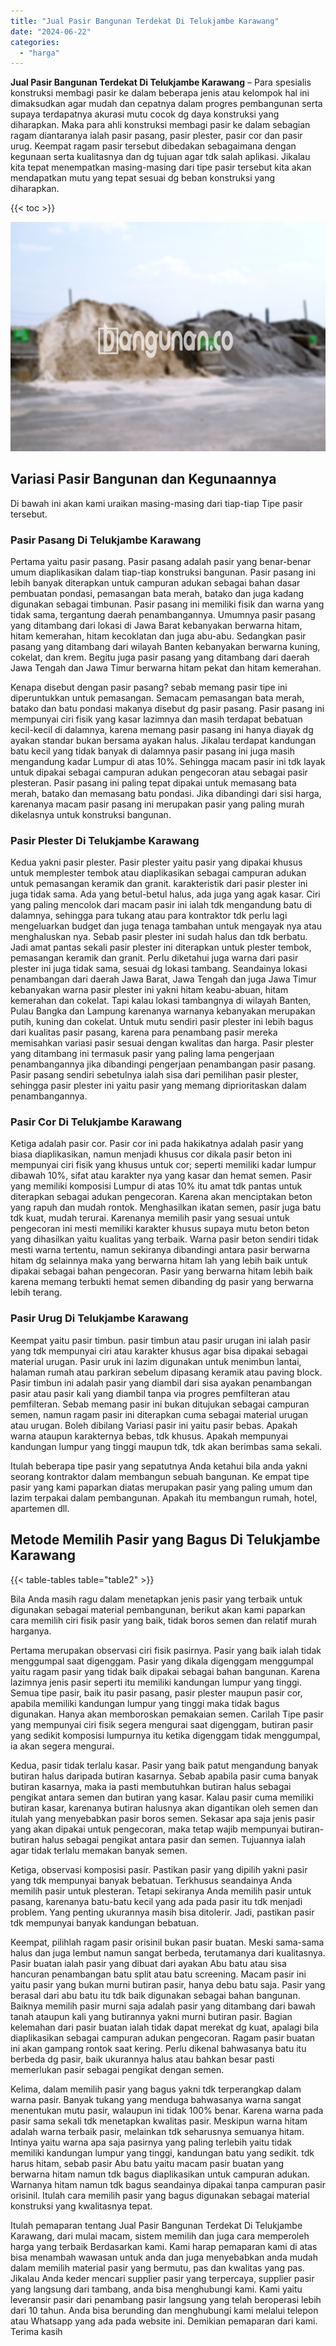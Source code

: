```yaml
---
title: "Jual Pasir Bangunan Terdekat Di Telukjambe Karawang"
date: "2024-06-22"
categories: 
  - "harga"
---
```


**Jual Pasir Bangunan Terdekat Di Telukjambe Karawang** – Para spesialis konstruksi membagi pasir ke dalam beberapa jenis atau kelompok hal ini dimaksudkan agar mudah dan cepatnya dalam progres pembangunan serta supaya terdapatnya akurasi mutu cocok dg daya konstruksi yang diharapkan. Maka para ahli konstruksi membagi pasir ke dalam sebagian ragam diantaranya ialah pasir pasang, pasir plester, pasir cor dan pasir urug. Keempat ragam pasir tersebut dibedakan sebagaimana dengan kegunaan serta kualitasnya dan dg tujuan agar tdk salah aplikasi. Jikalau kita tepat menempatkan masing-masing dari tipe pasir tersebut kita akan mendapatkan mutu yang tepat sesuai dg beban konstruksi yang diharapkan.

{{< toc >}}

![Jual Pasir Bangunan Terdekat Di Telukjambe Karawang](/images/jual-pasir-bangunan-07.png)

## Variasi Pasir Bangunan dan Kegunaannya

Di bawah ini akan kami uraikan masing-masing dari tiap-tiap Tipe pasir tersebut.

### Pasir Pasang Di Telukjambe Karawang

Pertama yaitu pasir pasang. Pasir pasang adalah pasir yang benar-benar umum diaplikasikan dalam tiap-tiap konstruksi bangunan. Pasir pasang ini lebih banyak diterapkan untuk campuran adukan sebagai bahan dasar pembuatan pondasi, pemasangan bata merah, batako dan juga kadang digunakan sebagai timbunan. Pasir pasang ini memiliki fisik dan warna yang tidak sama, tergantung daerah penambangannya. Umumnya pasir pasang yang ditambang dari lokasi di Jawa Barat kebanyakan berwarna hitam, hitam kemerahan, hitam kecoklatan dan juga abu-abu. Sedangkan pasir pasang yang ditambang dari wilayah Banten kebanyakan berwarna kuning, cokelat, dan krem. Begitu juga pasir pasang yang ditambang dari daerah Jawa Tengah dan Jawa Timur berwarna hitam pekat dan hitam kemerahan.

Kenapa disebut dengan pasir pasang? sebab memang pasir tipe ini diperuntukkan untuk pemasangan. Semacam pemasangan bata merah, batako dan batu pondasi makanya disebut dg pasir pasang. Pasir pasang ini mempunyai ciri fisik yang kasar lazimnya dan masih terdapat bebatuan kecil-kecil di dalamnya, karena memang pasir pasang ini hanya diayak dg ayakan standar bukan bersama ayakan halus. Jikalau terdapat kandungan batu kecil yang tidak banyak di dalamnya pasir pasang ini juga masih mengandung kadar Lumpur di atas 10%. Sehingga macam pasir ini tdk layak untuk dipakai sebagai campuran adukan pengecoran atau sebagai pasir plesteran. Pasir pasang ini paling tepat dipakai untuk memasang bata merah, batako dan memasang batu pondasi. Jika dibandingi dari sisi harga, karenanya macam pasir pasang ini merupakan pasir yang paling murah dikelasnya untuk konstruksi bangunan.

### Pasir Plester Di Telukjambe Karawang

Kedua yakni pasir plester. Pasir plester yaitu pasir yang dipakai khusus untuk memplester tembok atau diaplikasikan sebagai campuran adukan untuk pemasangan keramik dan granit. karakteristik dari pasir plester ini juga tidak sama. Ada yang betul-betul halus, ada juga yang agak kasar. Ciri yang paling mencolok dari macam pasir ini ialah tdk mengandung batu di dalamnya, sehingga para tukang atau para kontraktor tdk perlu lagi mengeluarkan budget dan juga tenaga tambahan untuk mengayak nya atau menghaluskan nya. Sebab pasir plester ini sudah halus dan tdk berbatu. Jadi amat pantas sekali pasir plester ini diterapkan untuk plester tembok, pemasangan keramik dan granit. Perlu diketahui juga warna dari pasir plester ini juga tidak sama, sesuai dg lokasi tambang. Seandainya lokasi penambangan dari daerah Jawa Barat, Jawa Tengah dan juga Jawa Timur kebanyakan warna pasir plester ini yakni hitam keabu-abuan, hitam kemerahan dan cokelat. Tapi kalau lokasi tambangnya di wilayah Banten, Pulau Bangka dan Lampung karenanya warnanya kebanyakan merupakan putih, kuning dan cokelat. Untuk mutu sendiri pasir plester ini lebih bagus dari kualitas pasir pasang, karena para penambang pasir mereka memisahkan variasi pasir sesuai dengan kwalitas dan harga. Pasir plester yang ditambang ini termasuk pasir yang paling lama pengerjaan penambangannya jika dibandingi pengerjaan penambangan pasir pasang. Pasir pasang sendiri sebetulnya ialah sisa dari pemilihan pasir plester, sehingga pasir plester ini yaitu pasir yang memang diprioritaskan dalam penambangannya.

### Pasir Cor Di Telukjambe Karawang

Ketiga adalah pasir cor. Pasir cor ini pada hakikatnya adalah pasir yang biasa diaplikasikan, namun menjadi khusus cor dikala pasir beton ini mempunyai ciri fisik yang khusus untuk cor; seperti memiliki kadar lumpur dibawah 10%, sifat atau karakter nya yang kasar dan hemat semen. Pasir yang memiliki komposisi Lumpur di atas 10% itu amat tdk pantas untuk diterapkan sebagai adukan pengecoran. Karena akan menciptakan beton yang rapuh dan mudah rontok. Menghasilkan ikatan semen, pasir juga batu tdk kuat, mudah terurai. Karenanya memilih pasir yang sesuai untuk pengecoran ini mesti memiliki karakter khusus supaya mutu beton beton yang dihasilkan yaitu kualitas yang terbaik. Warna pasir beton sendiri tidak mesti warna tertentu, namun sekiranya dibandingi antara pasir berwarna hitam dg selainnya maka yang berwarna hitam lah yang lebih baik untuk dipakai sebagai bahan pengecoran. Pasir yang berwarna hitam lebih baik karena memang terbukti hemat semen dibanding dg pasir yang berwarna lebih terang.

### Pasir Urug Di Telukjambe Karawang

Keempat yaitu pasir timbun. pasir timbun atau pasir urugan ini ialah pasir yang tdk mempunyai ciri atau karakter khusus agar bisa dipakai sebagai material urugan. Pasir uruk ini lazim digunakan untuk menimbun lantai, halaman rumah atau parkiran sebelum dipasang keramik atau paving block. Pasir timbun ini adalah pasir yang diambil dari sisa ayakan penambangan pasir atau pasir kali yang diambil tanpa via progres pemfilteran atau pemfilteran. Sebab memang pasir ini bukan ditujukan sebagai campuran semen, namun ragam pasir ini diterapkan cuma sebagai material urugan atau urugan. Boleh dibilang Variasi pasir ini yaitu pasir bebas. Apakah warna ataupun karakternya bebas, tdk khusus. Apakah mempunyai kandungan lumpur yang tinggi maupun tdk, tdk akan berimbas sama sekali.

Itulah beberapa tipe pasir yang sepatutnya Anda ketahui bila anda yakni seorang kontraktor dalam membangun sebuah bangunan. Ke empat tipe pasir yang kami paparkan diatas merupakan pasir yang paling umum dan lazim terpakai dalam pembangunan. Apakah itu membangun rumah, hotel, apartemen dll.

## Metode Memilih Pasir yang Bagus Di Telukjambe Karawang

{{< table-tables table="table2" >}}

Bila Anda masih ragu dalam menetapkan jenis pasir yang terbaik untuk digunakan sebagai material pembangunan, berikut akan kami paparkan cara memilih ciri fisik pasir yang baik, tidak boros semen dan relatif murah harganya.

Pertama merupakan observasi ciri fisik pasirnya. Pasir yang baik ialah tidak menggumpal saat digenggam. Pasir yang dikala digenggam menggumpal yaitu ragam pasir yang tidak baik dipakai sebagai bahan bangunan. Karena lazimnya jenis pasir seperti itu memiliki kandungan lumpur yang tinggi. Semua tipe pasir, baik itu pasir pasang, pasir plester maupun pasir cor, apabila memiliki kandungan lumpur yang tinggi maka tidak bagus digunakan. Hanya akan memboroskan pemakaian semen. Carilah Tipe pasir yang mempunyai ciri fisik segera mengurai saat digenggam, butiran pasir yang sedikit komposisi lumpurnya itu ketika digenggam tidak menggumpal, ia akan segera mengurai.

Kedua, pasir tidak terlalu kasar. Pasir yang baik patut mengandung banyak butiran halus daripada butiran kasarnya. Sebab apabila pasir cuma banyak butiran kasarnya, maka ia pasti membutuhkan butiran halus sebagai pengikat antara semen dan butiran yang kasar. Kalau pasir cuma memiliki butiran kasar, karenanya butiran halusnya akan digantikan oleh semen dan itulah yang menyebabkan pasir boros semen. Sekasar apa saja jenis pasir yang akan dipakai untuk pengecoran, maka tetap wajib mempunyai butiran-butiran halus sebagai pengikat antara pasir dan semen. Tujuannya ialah agar tidak terlalu memakan banyak semen.

Ketiga, observasi komposisi pasir. Pastikan pasir yang dipilih yakni pasir yang tdk mempunyai banyak bebatuan. Terkhusus seandainya Anda memilih pasir untuk plesteran. Tetapi sekiranya Anda memilih pasir untuk pasang, karenanya batu-batu kecil yang ada pada pasir itu tdk menjadi problem. Yang penting ukurannya masih bisa ditolerir. Jadi, pastikan pasir tdk mempunyai banyak kandungan bebatuan.

Keempat, pilihlah ragam pasir orisinil bukan pasir buatan. Meski sama-sama halus dan juga lembut namun sangat berbeda, terutamanya dari kualitasnya. Pasir buatan ialah pasir yang dibuat dari ayakan Abu batu atau sisa hancuran penambangan batu split atau batu screening. Macam pasir ini yaitu pasir yang bukan murni butiran pasir, hanya debu batu saja. Pasir yang berasal dari abu batu itu tdk baik digunakan sebagai bahan bangunan. Baiknya memilih pasir murni saja adalah pasir yang ditambang dari bawah tanah ataupun kali yang butirannya yakni murni butiran pasir. Bagian kelemahan dari pasir buatan ialah tidak dapat merekat dg kuat, apalagi bila diaplikasikan sebagai campuran adukan pengecoran. Ragam pasir buatan ini akan gampang rontok saat kering. Perlu dikenal bahwasanya batu itu berbeda dg pasir, baik ukurannya halus atau bahkan besar pasti memerlukan pasir sebagai pengikat dengan semen.

Kelima, dalam memilih pasir yang bagus yakni tdk terperangkap dalam warna pasir. Banyak tukang yang menduga bahwasanya warna sangat menentukan mutu pasir, walaupun ini tidak 100% benar. Karena warna pada pasir sama sekali tdk menetapkan kwalitas pasir. Meskipun warna hitam adalah warna terbaik pasir, melainkan tdk seharusnya semuanya hitam. Intinya yaitu warna apa saja pasirnya yang paling terlebih yaitu tidak memiliki kandungan lumpur yang tinggi, kandungan batu yang sedikit. tdk harus hitam, sebab pasir Abu batu yaitu macam pasir buatan yang berwarna hitam namun tdk bagus diaplikasikan untuk campuran adukan. Warnanya hitam namun tdk bagus seandainya dipakai tanpa campuran pasir orisinil. Itulah cara memilih pasir yang bagus digunakan sebagai material konstruksi yang kwalitasnya tepat.

Itulah pemaparan tentang Jual Pasir Bangunan Terdekat Di Telukjambe Karawang, dari mulai macam, sistem memilih dan juga cara memperoleh harga yang terbaik Berdasarkan kami. Kami harap pemaparan kami di atas bisa menambah wawasan untuk anda dan juga menyebabkan anda mudah dalam memilih material pasir yang bermutu, pas dan kwalitas yang pas. Jikalau Anda keder mencari supplier pasir yang terpercaya, supplier pasir yang langsung dari tambang, anda bisa menghubungi kami. Kami yaitu leveransir pasir dari penambang pasir langsung yang telah beroperasi lebih dari 10 tahun. Anda bisa berunding dan menghubungi kami melalui telepon atau Whatsapp yang ada pada website ini. Demikian pemaparan dari kami. Terima kasih
